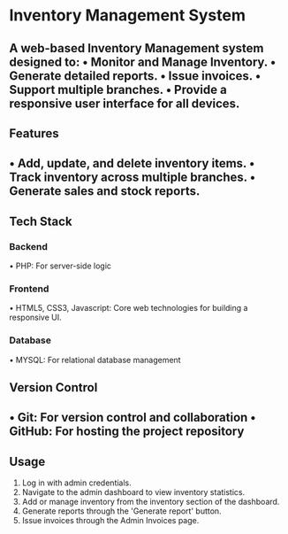 # Inventory Management System
A web-based Inventory Management system designed to:
• Monitor and Manage Inventory.
• Generate detailed reports.
• Issue invoices.
• Support multiple branches.
• Provide a responsive user interface for all devices.
---
## Features
• Add, update, and delete inventory items.
• Track inventory across multiple branches.
• Generate sales and stock reports.
---
## Tech Stack
### Backend
• PHP: For server-side logic
### Frontend
• HTML5, CSS3, Javascript: Core web technologies for building a responsive UI.
### Database
• MYSQL: For relational database management
## Version Control
• Git: For version control and collaboration
• GitHub: For hosting the project repository
---
## Usage
1. Log in with admin credentials.
2. Navigate to the admin dashboard to view inventory statistics.
3. Add or manage inventory from the inventory section of the dashboard.
4. Generate reports through the 'Generate report' button.
5. Issue invoices through the Admin Invoices page.

 
